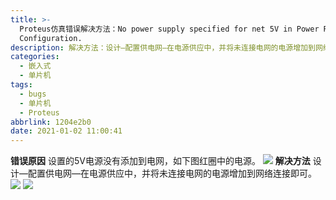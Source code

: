 ```yaml
---
title: >-
  Proteus仿真错误解决方法：No power supply specified for net 5V in Power Rail
  Configuration.
description: 解决方法：设计—配置供电网—在电源供应中，并将未连接电网的电源增加到网络连接即可。
categories:
  - 嵌入式
  - 单片机
tags:
  - bugs
  - 单片机
  - Proteus
abbrlink: 1204e2b0
date: 2021-01-02 11:00:41
---
```


**错误原因**
设置的5V电源没有添加到电网，如下图红圈中的电源。
![](https://img.mahaofei.com/img/202112231033794-no-power-1.png)
**解决方法**
设计—配置供电网—在电源供应中，并将未连接电网的电源增加到网络连接即可。
![](https://img.mahaofei.com/img/202112231033971-no-power-2.png)
![](https://img.mahaofei.com/img/202112231034901-no-power-3.png)